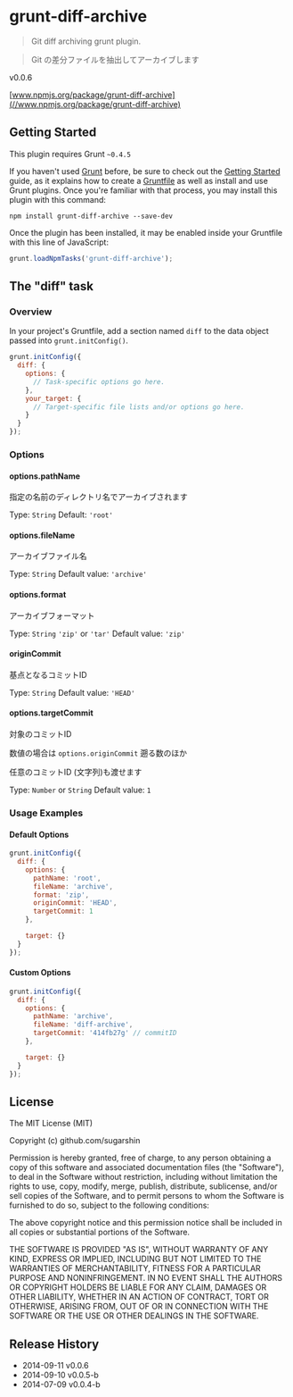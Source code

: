# grunt-diff-archive

> Git diff archiving grunt plugin.

> Git の差分ファイルを抽出してアーカイブします

v0.0.6

[www.npmjs.org/package/grunt-diff-archive](//www.npmjs.org/package/grunt-diff-archive)

## Getting Started
This plugin requires Grunt `~0.4.5`

If you haven't used [Grunt](http://gruntjs.com/) before, be sure to check out the [Getting Started](http://gruntjs.com/getting-started) guide, as it explains how to create a [Gruntfile](http://gruntjs.com/sample-gruntfile) as well as install and use Grunt plugins. Once you're familiar with that process, you may install this plugin with this command:

```shell
npm install grunt-diff-archive --save-dev
```

Once the plugin has been installed, it may be enabled inside your Gruntfile with this line of JavaScript:

```js
grunt.loadNpmTasks('grunt-diff-archive');
```

## The "diff" task

### Overview
In your project's Gruntfile, add a section named `diff` to the data object passed into `grunt.initConfig()`.

```js
grunt.initConfig({
  diff: {
    options: {
      // Task-specific options go here.
    },
    your_target: {
      // Target-specific file lists and/or options go here.
    }
  }
});
```

### Options

#### options.pathName

指定の名前のディレクトリ名でアーカイブされます

Type: `String`
Default: `'root'`

#### options.fileName

アーカイブファイル名

Type: `String`
Default value: `'archive'`

#### options.format

アーカイブフォーマット

Type: `String` `'zip'` or `'tar'`
Default value: `'zip'`

#### originCommit

基点となるコミットID

Type: `String`
Default value: `'HEAD'`

#### options.targetCommit

対象のコミットID

数値の場合は `options.originCommit` 遡る数のほか

任意のコミットID (文字列)も渡せます

Type: `Number` or `String`
Default value: `1`


### Usage Examples

#### Default Options

```js
grunt.initConfig({
  diff: {
    options: {
      pathName: 'root',
      fileName: 'archive',
      format: 'zip',
      originCommit: 'HEAD',
      targetCommit: 1
    },

    target: {}
  }
});
```

#### Custom Options

```js
grunt.initConfig({
  diff: {
    options: {
      pathName: 'archive',
      fileName: 'diff-archive',
      targetCommit: '414fb27g' // commitID
    },

    target: {}
  }
});
```

## License

The MIT License (MIT)

Copyright (c) github.com/sugarshin

Permission is hereby granted, free of charge, to any person obtaining a copy
of this software and associated documentation files (the "Software"), to deal
in the Software without restriction, including without limitation the rights
to use, copy, modify, merge, publish, distribute, sublicense, and/or sell
copies of the Software, and to permit persons to whom the Software is
furnished to do so, subject to the following conditions:

The above copyright notice and this permission notice shall be included in
all copies or substantial portions of the Software.

THE SOFTWARE IS PROVIDED "AS IS", WITHOUT WARRANTY OF ANY KIND, EXPRESS OR
IMPLIED, INCLUDING BUT NOT LIMITED TO THE WARRANTIES OF MERCHANTABILITY,
FITNESS FOR A PARTICULAR PURPOSE AND NONINFRINGEMENT. IN NO EVENT SHALL THE
AUTHORS OR COPYRIGHT HOLDERS BE LIABLE FOR ANY CLAIM, DAMAGES OR OTHER
LIABILITY, WHETHER IN AN ACTION OF CONTRACT, TORT OR OTHERWISE, ARISING FROM,
OUT OF OR IN CONNECTION WITH THE SOFTWARE OR THE USE OR OTHER DEALINGS IN
THE SOFTWARE.

## Release History
* 2014-09-11 v0.0.6
* 2014-09-10 v0.0.5-b
* 2014-07-09 v0.0.4-b
